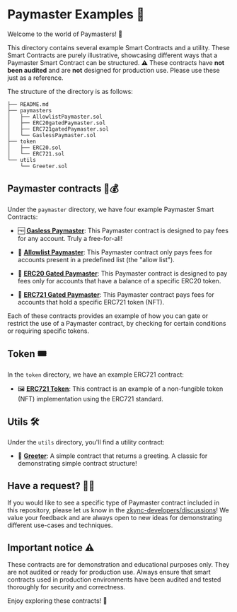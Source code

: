 # Paymaster Examples 📁

Welcome to the world of Paymasters! 🎉

This directory contains several example Smart Contracts and a utility. These Smart Contracts are purely illustrative, showcasing different ways that a Paymaster Smart Contract can be structured. ⚠️ These contracts have **not been audited** and  are **not** designed for production use.  Please use these just as a reference.

The structure of the directory is as follows:

```
├── README.md
├── paymasters
│   ├── AllowlistPaymaster.sol
│   ├── ERC20gatedPaymaster.sol
│   ├── ERC721gatedPaymaster.sol
│   └── GaslessPaymaster.sol
├── token
│   ├── ERC20.sol
│   └── ERC721.sol
└── utils
    └── Greeter.sol
```

## Paymaster contracts 📝💰

Under the `paymaster` directory, we have four example Paymaster Smart Contracts:

- 🆓 **[Gasless Paymaster](./paymaster/GaslessPaymaster.sol)**: This Paymaster contract is designed to pay fees for any account. Truly a free-for-all!

- 📜 **[Allowlist Paymaster](./paymaster/AllowlistPaymaster.sol)**: This Paymaster contract only pays fees for accounts present in a predefined list (the "allow list").

- 🎫 **[ERC20 Gated Paymaster](./paymaster/ERC20gatedPaymaster.sol)**: This Paymaster contract is designed to pay fees only for accounts that have a balance of a specific ERC20 token.

- 🎨 **[ERC721 Gated Paymaster](./paymaster/ERC721gatedPaymaster.sol)**: This Paymaster contract pays fees for accounts that hold a specific ERC721 token (NFT).

Each of these contracts provides an example of how you can gate or restrict the use of a Paymaster contract, by checking for certain conditions or requiring specific tokens.

## Token 🎟

In the `token` directory, we have an example ERC721 contract:

- 🖼️ **[ERC721 Token](./token/ERC721.sol)**: This contract is an example of a non-fungible token (NFT) implementation using the ERC721 standard.

## Utils 🛠️

Under the `utils` directory, you'll find a utility contract:

- 👋 **[Greeter](./utils/Greeter.sol)**: A simple contract that returns a greeting. A classic for demonstrating simple contract structure!

## Have a request? 🙋‍♀️
If you would like to see a specific type of Paymaster contract included in this repository, please let us know in the [zkync-developers/discussions](https://github.com/zkSync-Community-Hub/zkync-developers/discussions)! We value your feedback and are always open to new ideas for demonstrating different use-cases and techniques.

## Important notice ⚠️

These contracts are for demonstration and educational purposes only. They are not audited or ready for production use. Always ensure that smart contracts used in production environments have been audited and tested thoroughly for security and correctness.

Enjoy exploring these contracts! 🚀